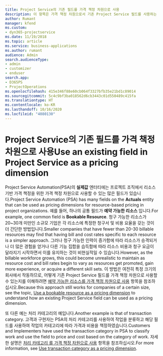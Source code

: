 ```yaml
---
title: Project Service의 기존 필드를 가격 책정 차원으로 사용
description: 이 항목은 가격 책정 차원으로서 기존 Project Service 필드를 사용하는 것에 대한 정보를 제공합니다.
author: Rumant
manager: kfend
ms.custom:
- dyn365-projectservice
ms.date: 11/19/2018
ms.topic: article
ms.service: business-applications
ms.author: rumant
audience: Admin
search.audienceType:
- admin
- customizer
- enduser
search.app:
- D365PS
- ProjectOperations
ms.openlocfilehash: 415e346f88e60cb064f3327bfb35e21bd1c89014
ms.sourcegitcommit: 5c4c9bf3ba018562d6cb3443c01d550489c415fa
ms.translationtype: HT
ms.contentlocale: ko-KR
ms.lasthandoff: 10/16/2020
ms.locfileid: "4080130"
---
```

# <a name="use-an-existing-field-in-project-service-as-a-pricing-dimension"></a><span data-ttu-id="13371-103">Project Service의 기존 필드를 가격 책정 차원으로 사용</span><span class="sxs-lookup"><span data-stu-id="13371-103">Use an existing field in Project Service as a pricing dimension</span></span>

<span data-ttu-id="13371-104">Project Service Automation(PSA)의 **실제값** 엔터티에는 프로젝트 조직에서 리소스 기반 가격 책정을 위한 가격 책정 차원으로 사용할 수 있는 많은 필드가 있습니다.</span><span class="sxs-lookup"><span data-stu-id="13371-104">Project Service Automation (PSA) has many fields on the **Actuals** entity that can be used as pricing dimensions for resource-based pricing in project organizations.</span></span> <span data-ttu-id="13371-105">예를 들어, 하나의 공통 필드가 **예약 가능한 리소스** 입니다.</span><span class="sxs-lookup"><span data-stu-id="13371-105">For example, one common field is **Bookable Resource**.</span></span> <span data-ttu-id="13371-106">청구 가능한 리소스가 20~30개 미만인 소규모 기업은 각 리소스에 특정한 청구서 및 비용 요율을 갖는 것이 더 간단한 방법입니다.</span><span class="sxs-lookup"><span data-stu-id="13371-106">Smaller companies that have fewer than 20-30 billable resources may find that having bill and cost rates specific to each resource is a simpler approach.</span></span> <span data-ttu-id="13371-107">그러나 청구 가능한 인력이 증가함에 따라 리소스가 승격되거나 더 많은 경험을 얻거나 다른 기능 집합을 습득함에 따라 리소스 비용과 청구 요금이 달라지기 시작하면서 이를 유지하는 것이 비현실적일 수 있습니다.</span><span class="sxs-lookup"><span data-stu-id="13371-107">However, as the billable workforce grows, this could become unrealistic to maintain as resource cost and bill rates begin to vary as resources get promoted, gain more experience, or acquire a different skill sets.</span></span> <span data-ttu-id="13371-108">이 방법은 여전히 특정 크기의 회사에서 작동하므로, 어떻게 기존 Project Service 필드를 가격 책정 차원으로 사용할 수 있는지를 이해하려면 [예약 가능한 리소스를 가격 책정 차원으로 사용](bookable-resource-pricing-dimension.md) 항목을 참조하십시오.</span><span class="sxs-lookup"><span data-stu-id="13371-108">Because this approach still works for companies of a certain size, see the topic, [Use a bookable resource as a pricing dimension](bookable-resource-pricing-dimension.md) to understand how an existing Project Service field can be used as a pricing dimension.</span></span>

<span data-ttu-id="13371-109">또 다른 예는 처리 카테고리의 예입니다.</span><span class="sxs-lookup"><span data-stu-id="13371-109">Another example is that of transaction category.</span></span> <span data-ttu-id="13371-110">고객과 구현자는 PSA의 처리 카테고리를 사용하여 작업을 분류하고 해당 필드를 사용하여 작업의 카테고리에 따라 가격과 비용을 책정하였습니다.</span><span class="sxs-lookup"><span data-stu-id="13371-110">Customers and Implementers have used the transaction category in PSA to classify work and use the field to price and cost based on the category of work.</span></span> <span data-ttu-id="13371-111">자세한 설명은 [처리 카테고리 를 가격 책정 차원으로 사용](transaction-category-pricing-dimension.md) 항목을 참조하십시오.</span><span class="sxs-lookup"><span data-stu-id="13371-111">For more information, see [Use transaction category as a pricing dimension](transaction-category-pricing-dimension.md).</span></span>
